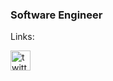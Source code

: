 ### Software Engineer
Links:

<p align="left">
  <a href="https://twitter.com/namestarlit">
  <img src="https://cdn.simpleicons.org/twitter/f5f5f5" alt="twitter" height="32" width="32" />
  </a>
</p>
